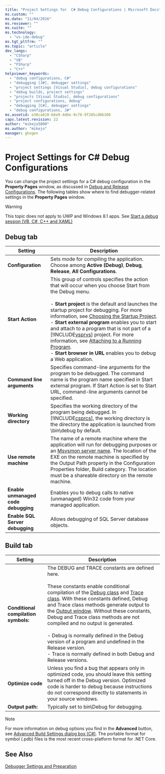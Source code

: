 ```yaml
---
title: "Project Settings for  C# Debug Configurations | Microsoft Docs"
ms.custom: ""
ms.date: "11/04/2016"
ms.reviewer: ""
ms.suite: ""
ms.technology: 
  - "vs-ide-debug"
ms.tgt_pltfrm: ""
ms.topic: "article"
dev_langs: 
  - "CSharp"
  - "VB"
  - "FSharp"
  - "C++"
helpviewer_keywords: 
  - "debug configurations, C#"
  - "debugging [J#], debugger settings"
  - "project settings [Visual Studio], debug configurations"
  - "debug builds, project settings"
  - "projects [Visual Studio], debug configurations"
  - "project configurations, debug"
  - "debugging [C#], debugger settings"
  - "debug configurations, J#"
ms.assetid: e30ca810-66e9-4d6e-9cf6-9f285cd0b100
caps.latest.revision: 22
author: "mikejo5000"
ms.author: "mikejo"
manager: ghogen
---
```

# Project Settings for  C# Debug Configurations
You can change the project settings for a C# debug configuration in the **Property Pages** window, as discussed in [Debug and Release Configurations](../debugger/how-to-set-debug-and-release-configurations.md). The following tables show where to find debugger-related settings in the **Property Pages** window.  
  
> [!WARNING]
>  This topic does not apply to UWP and Windows 8.1 apps. See [Start a debug session (VB, C#, C++ and XAML)](../debugger/start-a-debugging-session-for-a-store-app-in-visual-studio-vb-csharp-cpp-and-xaml.md)  
  
##  <a name="BKMK_Debug_tab"></a> Debug tab  
  
|**Setting**|**Description**|  
|-----------------|---------------------|  
|**Configuration**|Sets mode for compiling the application. Choose among **Active (Debug)**, **Debug**, **Release**, **All Configurations**.|  
|**Start Action**|This group of controls specifies the action that will occur when you choose Start from the Debug menu.<br /><br /> -   **Start project** is the default and launches the startup project for debugging. For more information, see [Choosing the Startup Project](http://msdn.microsoft.com/en-us/222e3f32-a6fe-4941-bf37-6b2a921129fd).<br />-   **Start external program** enables you to start and attach to a program that is not part of a [!INCLUDE[vsprvs](../code-quality/includes/vsprvs_md.md)] project. For more information, see [Attaching to a Running Program](http://msdn.microsoft.com/en-us/636d0a52-4bfd-48d2-89ad-d7b9ca4dc4f4).<br />-   **Start browser in URL** enables you to debug a Web application.|  
|**Command line arguments**|Specifies command-line arguments for the program to be debugged. The command name is the program name specified in Start external program. If Start Action is set to Start URL, command-line arguments cannot be specified.|  
|**Working directory**|Specifies the working directory of the program being debugged. In [!INCLUDE[csprcs](../data-tools/includes/csprcs_md.md)], the working directory is the directory the application is launched from \bin\debug by default.|  
|**Use remote machine**|The name of a remote machine where the application will run for debugging purposes or an [Msvsmon server name](../debugger/remote-debugging.md). The location of the EXE on the remote machine is specified by the Output Path property in the Configuration Properties folder, Build category. The location must be a shareable directory on the remote machine.|
|**Enable unmanaged code debugging**|Enables you to debug calls to native (unmanaged) Win32 code from your managed application.|  
|**Enable SQL Server debugging**|Allows debugging of SQL Server database objects.|  
  
##  <a name="BKMK_Build_tab"></a> Build tab  
  
|Setting|Description|  
|-------------|-----------------|  
|**Conditional compilation symbols:**|The DEBUG and TRACE constants are defined here.<br /><br /> These constants enable conditional compilation of the [Debug class](/dotnet/api/system.diagnostics.debug) and [Trace class](/dotnet/api/system.diagnostics.trace). With these constants defined, Debug and Trace class methods generate output to the [Output window](../ide/reference/output-window.md). Without these constants, Debug and Trace class methods are not compiled and no output is generated.<br /><br /> -   Debug is normally defined in the Debug version of a program and undefined in the Release version.<br />-   Trace is normally defined in both Debug and Release versions.|  
|**Optimize code**|Unless you find a bug that appears only in optimized code, you should leave this setting turned off in the Debug version. Optimized code is harder to debug because instructions do not correspond directly to statements in your source windows.|  
|**Output path:**|Typically set to bin\Debug for debugging.|

> [!NOTE]
> For more information on debug options you find in the **Advanced** button, see [Advanced Build Settings dialog box (C#)](../ide/reference/advanced-build-settings-dialog-box-csharp.md). The portable format for symbol (.pdb) files is the most recent cross-platform format for .NET Core. 
  
## See Also  
 [Debugger Settings and Preparation](../debugger/debugger-settings-and-preparation.md)